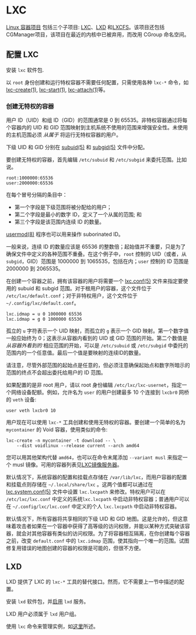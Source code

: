 # LXC

[Linux 容器项目](https://linuxcontainers.org/) 包括三个子项目: [LXC](https://linuxcontainers.org/lxc/introduction/)、[LXD](https://linuxcontainers.org/lxd/introduction/) 和[LXCFS](https://linuxcontainers.org/lxcfs/introduction/)。该项目还包括CGManager项目，该项目在最近的内核中已被弃用，而改用 CGroup 命名空间。


## 配置 LXC

安装 `lxc` 软件包.

以 `root` 身份创建和运行特权容器不需要任何配置，只需使用各种 `lxc-*` 命令，如 [lxc-create(1)](https://man.voidlinux.org/lxc-create.1), [lxc-start(1)](https://man.voidlinux.org/lxc-start.1), [lxc-attach(1)](https://man.voidlinux.org/lxc-attach.1)等。


### 创建无特权的容器

用户 ID（UID）和组 ID（GID）的范围通常是 0 到 65535。非特权容器通过将每个容器内的 UID 和 GID 范围映射到主机系统不使用的范围来增强安全性。未使用的主机范围必须 *从属于* 将运行无特权容器的用户。

下级 UID 和 GID 分别在 [subuid(5)](https://man.voidlinux.org/subuid.5) 和 [subgid(5)](https://man.voidlinux.org/subgid.5) 文件中分配。

要创建无特权的容器，首先编辑 `/etc/subuid` 和 `/etc/subgid` 来委托范围。比如说。


```
root:1000000:65536
user:2000000:65536
```

在每个冒号分隔的条目中： 

- 第一个字段是下级范围将被分配给的用户；
- 第二个字段是最小的数字 ID，定义了一个从属的范围; 和
- 第三个字段是该范围内连续 ID 的数量。

[usermod(8)](https://man.voidlinux.org/usermod.8) 程序也可以用来操作 suborinated ID。

一般来说，连续 ID 的数量应该是 65536 的整数倍；起始值并不重要，只是为了确保文件中定义的各种范围不重叠。在这个例子中，`root` 控制的 UID（或者，从 `subgid`，GID）范围是 1000000 到 1065535，包括在内；`user` 控制的 ID 范围是 2000000 到 2065535。

在创建一个容器之前，拥有该容器的用户将需要一个 [lxc.conf(5)](https://man.voidlinux.org/lxc.conf.5) 文件来指定要使用的 subuid 和 subgid 范围。对于根用户的容器，这个文件位于 `/etc/lxc/default.conf`；对于非特权用户，这个文件位于 `~/.config/lxc/default.conf`。

```
lxc.idmap = u 0 1000000 65536
lxc.idmap = g 0 1000000 65536
```

孤立的 `u` 字符表示一个 UID 映射，而孤立的 `g` 表示一个 GID 映射。第一个数字值一般应始终为 0；这表示从容器内看到的 UID 或 GID 范围的开始。第二个数值是 *从容器外看到的* 相应范围的开始，可以是 `/etc/subuid` 或 `/etc/subgid` 中委托的范围内的一个任意值。最后一个值是要映射的连续ID的数量。

请注意，尽管外部范围的起始点是任意的，但必须注意确保起始点和数字所暗示的范围的终点不会超出委托给用户的 ID 范围。

如果配置的是非 root 用户，请以 root 身份编辑 `/etc/lxc/lxc-usernet`，指定一个网络设备配额。例如，允许名为 `user` 的用户创建最多 10 个连接到 `lxcbr0` 网桥的 `veth` 设备:

```
user veth lxcbr0 10
```

用户现在可以使用 `lxc-*` 工具创建和使用无特权的容器。要创建一个简单的名为 `mycontainer` 的 Void 容器，使用类似的命令:

```
lxc-create -n mycontainer -t download -- \
	--dist voidlinux --release current --arch amd64
```

您可以用其他架构代替 `amd64`，也可以在命令末尾添加 `--variant musl` 来指定一个 musl 镜像。可用的容器列表见[LXC镜像服务器](http://images.linuxcontainers.org)。

默认情况下，系统容器的配置和挂载点存储在 `/var/lib/lxc`，而用户容器的配置和挂载点则存储在 `~/.local/share/lxc` 。这两个值都可以通过在 [lxc.system.conf(5)](https://man.voidlinux.org/lxc.system.conf.5) 文件中设置 `lxc.lxcpath` 来修改。特权用户可以在 `/etc/lxc/lxc.conf` 中定义的系统`lxc.lxcpath` 中启动非特权容器；普通用户可以在 `~/.config/lxc/lxc.conf` 中定义的个人 `lxc.lxcpath` 中启动非特权容器。

默认情况下，所有容器将共享相同的下级 UID 和 GID 地图。这是允许的，但这意味着攻击者如果在一个容器中获得了高等级的访问权限，并能以某种方式突破该容器，就会对其他容器有类似的访问权限。为了将容器相互隔离，在你创建每个容器之前，改变 `default.conf` 中的 `lxc.idmap` 范围，使其指向一个唯一的范围。试图修复用错误的地图创建的容器的权限是可能的，但很不方便。

## LXD

LXD 提供了 LXC 的 `lxc-*` 工具的替代接口。然而，它不需要上一节中描述的配置。

安装 `lxd` 软件包，并[启用](../services/index.md#enabling-services) `lxd` 服务。

LXD 用户必须属于 `lxd` 用户组。

使用 `lxc` 命令来管理实例，如[这里](https://linuxcontainers.org/lxd/getting-started-cli/#lxd-client)所述。
